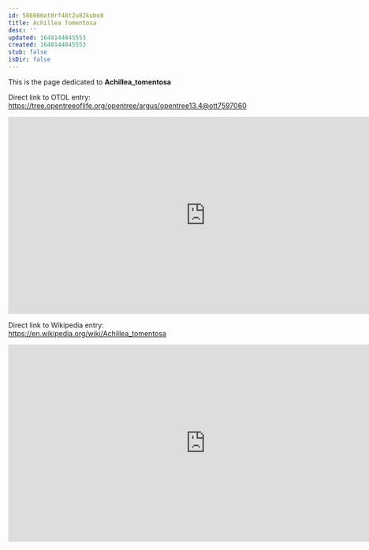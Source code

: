```yaml
---
id: 586086ot0rf48t2u82kubo8
title: Achillea Tomentosa
desc: ''
updated: 1648144045553
created: 1648144045553
stub: false
isDir: false
---
```

This is the page dedicated to **Achillea_tomentosa**


Direct link to OTOL entry: https://tree.opentreeoflife.org/opentree/argus/opentree13.4@ott7597060



<html>
    <body>
    <iframe src="https://tree.opentreeoflife.org/opentree/argus/opentree13.4@ott7597060"
    width="800" height="400" frameborder="0" allowfullscreen> </iframe>
    </body>
</html>
    


Direct link to Wikipedia entry: https://en.wikipedia.org/wiki/Achillea_tomentosa



<html>
    <body>
    <iframe src="https://en.wikipedia.org/wiki/Achillea_tomentosa"
    width="800" height="400" frameborder="0" allowfullscreen> </iframe>
    </body>
</html>
    
